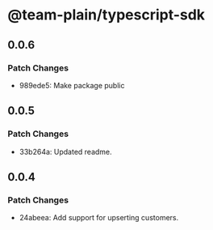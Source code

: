 # @team-plain/typescript-sdk

## 0.0.6

### Patch Changes

- 989ede5: Make package public

## 0.0.5

### Patch Changes

- 33b264a: Updated readme.

## 0.0.4

### Patch Changes

- 24abeea: Add support for upserting customers.
